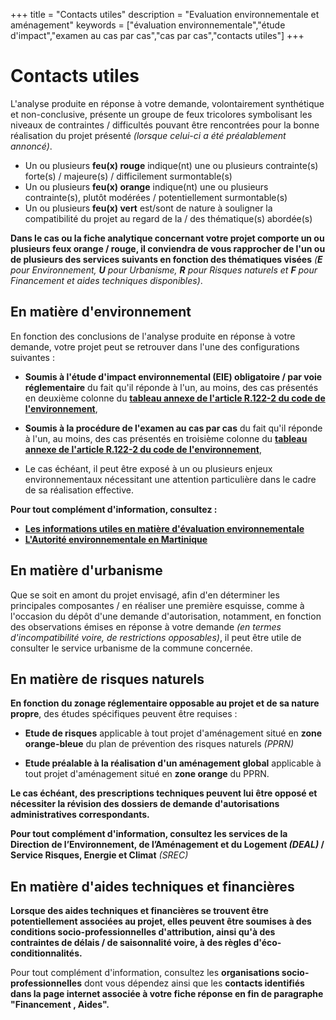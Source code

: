 +++
title = "Contacts utiles"
description = "Evaluation environnementale et aménagement"
keywords = ["évaluation environnementale","étude d'impact","examen au cas par cas","cas par cas","contacts utiles"]
+++

# Contacts utiles

L'analyse produite en réponse à votre demande, volontairement synthétique et non-conclusive, présente un groupe de feux tricolores symbolisant les niveaux de contraintes / difficultés pouvant être rencontrées pour la bonne réalisation du projet présenté *(lorsque celui-ci a été préalablement annoncé)*.

- Un ou plusieurs **feu(x) rouge** indique(nt) une ou plusieurs contrainte(s) forte(s) / majeure(s) / difficilement surmontable(s)
- Un ou plusieurs **feu(x) orange** indique(nt) une ou plusieurs contrainte(s), plutôt modérées / potentiellement surmontable(s)
- Un ou plusieurs **feu(x) vert** est/sont de nature à souligner la compatibilité du projet au regard de la / des thématique(s) abordée(s)

**Dans le cas ou la fiche analytique concernant votre projet comporte un ou plusieurs feux orange / rouge, il conviendra de vous rapprocher de l'un ou de plusieurs des services suivants en fonction des thématiques visées** *(**E** pour Environnement, **U** pour Urbanisme, **R** pour Risques naturels et **F** pour Financement et aides techniques disponibles)*.
## En matière d'environnement

En fonction des conclusions de l'analyse produite en réponse à votre demande, votre projet peut se retrouver dans l'une des configurations suivantes :

- **Soumis à l'étude d'impact environnemental (EIE) obligatoire / par voie réglementaire** du fait qu'il réponde à l'un, au moins, des cas présentés en deuxième colonne du **[tableau annexe de l'article R.122-2 du code de l'environnement](https://www.legifrance.gouv.fr/codes/section_lc/LEGITEXT000006074220/LEGISCTA000006108640/2021-12-12 "Lire le tableau annexe de l'article R.122-2")**,

- **Soumis à la procédure de l'examen au cas par cas** du fait qu'il réponde à l'un, au moins, des cas présentés en troisième colonne du **[tableau annexe de l'article R.122-2 du code de l'environnement](https://www.legifrance.gouv.fr/codes/section_lc/LEGITEXT000006074220/LEGISCTA000006108640/2021-12-12 "Lire le tableau annexe de l'article R.122-2")**,

- Le cas échéant, il peut être exposé à un ou plusieurs enjeux environnementaux nécessitant une attention particulière dans le cadre de sa réalisation effective.

**Pour tout complément d'information, consultez :**

- **[Les informations utiles en matière d'évaluation environnementale](https://www.martinique.developpement-durable.gouv.fr/sites-utiles-a1984.html "Lien vers les sites d'information utiles")**
- **[L'Autorité environnementale en Martinique](https://www.martinique.developpement-durable.gouv.fr/coordonnees-de-l-autorite-environnementale-a1983.html "Contacter l'Autorité environnementale")**

## En matière d'urbanisme

Que se soit en amont du projet envisagé, afin d'en déterminer les principales composantes / en réaliser une première esquisse, comme à l'occasion du dépôt d'une demande d'autorisation, notamment, en fonction des observations émises en réponse à votre demande *(en termes d'incompatibilité voire, de restrictions opposables)*, il peut être utile de consulter le service urbanisme de la commune concernée.

## En matière de risques naturels

**En fonction du zonage réglementaire opposable au projet et de sa nature propre**, des études spécifiques peuvent être requises :

- **Etude de risques** applicable à tout projet d'aménagement situé en **zone orange-bleue** du plan de prévention des risques naturels *(PPRN)*

- **Etude préalable à la réalisation d'un aménagement global** applicable à tout projet d'aménagement situé en **zone orange** du PPRN.

**Le cas échéant, des prescriptions techniques peuvent lui être opposé et nécessiter la révision des dossiers de demande d'autorisations administratives correspondants.**

**Pour tout complément d'information, consultez les services de la Direction de l’Environnement, de l’Aménagement et du Logement *(DEAL)* / Service Risques, Energie et Climat** *(SREC)*

## En matière d'aides techniques et financières

**Lorsque des aides techniques et financières se trouvent être potentiellement associées au projet, elles peuvent être soumises à des conditions socio-professionnelles d'attribution, ainsi qu'à des contraintes de délais / de saisonnalité voire, à des règles d'éco-conditionnalités.**

Pour tout complément d'information, consultez les **organisations socio-professionnelles** dont vous dépendez ainsi que les **contacts identifiés dans la page internet associée à votre fiche réponse en fin de paragraphe "Financement , Aides".**
